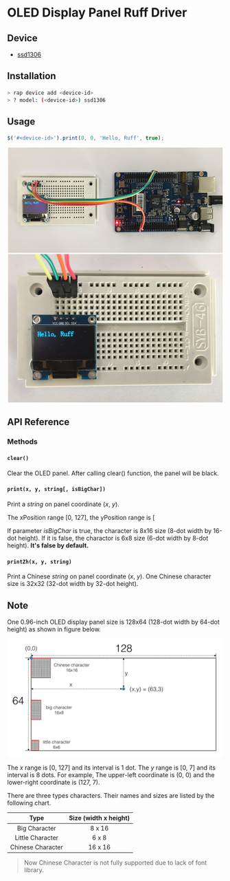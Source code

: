 # OLED Display Panel Ruff Driver

## Device

- [ssd1306](https://rap.ruff.io/devices/ssd1306)

## Installation

```sh
> rap device add <device-id>
> ? model: (<device-id>) ssd1306
```

## Usage

```js
$('#<device-id>').print(0, 0, 'Hello, Ruff', true);
```

<div align="center">
<img src="https://raw.githubusercontent.com/young-mu/ruff-drivers/master/ssd1306/res/demo_1.jpg" width = "500" height = "245" alt="DEMO_1" />
</div>

<div align="center">
<img src="https://raw.githubusercontent.com/young-mu/ruff-drivers/master/ssd1306/res/demo_2.jpg" width = "500" height = "345" alt="DEMO_2" />
</div>

## API Reference

### Methods

#### `clear()`

Clear the OLED panel. After calling clear() function, the panel will be black.

#### `print(x, y, string[, isBigChar])`

Print a *string* on panel coordinate (*x*, *y*).

The xPosition range [0, 127], the yPosition range is [

If parameter *isBigChar* is true, the character is 8x16 size (8-dot width by 16-dot height). If it is false, the charactor is 6x8 size (6-dot width by 8-dot height). **It's false by default.**

#### `printZh(x, y, string)`

Print a Chinese *string* on panel coordinate (*x*, *y*). One Chinese character size is 32x32 (32-dot width by 32-dot height).

## Note

One 0.96-inch OLED display panel size is 128x64 (128-dot width by 64-dot height) as shown in figure below.

<div align="center">
<img src="https://raw.githubusercontent.com/young-mu/ruff-drivers/master/ssd1306/res/note.png" width = "500" height = "274" alt="NOTE" />
</div>

The *x* range is [0, 127] and its interval is 1 dot. The *y* range is [0, 7] and its interval is 8 dots. For example, The upper-left coordinate is (0, 0) and the lower-right coordinate is (127, 7).

There are three types characters. Their names and sizes are listed by the following chart.

Type  | Size (width x height)
:-------------: | :-------------:
Big Character | 8 x 16
Little Character | 6 x 8
Chinese Character | 16 x 16

> Now Chinese Character is not fully supported due to lack of font library.
